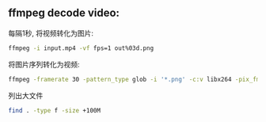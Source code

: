 
## ffmpeg decode video:

每隔1秒, 将视频转化为图片:

```bash
ffmpeg -i input.mp4 -vf fps=1 out%03d.png
```

将图片序列转化为视频:

```bash
ffmpeg -framerate 30 -pattern_type glob -i '*.png' -c:v libx264 -pix_fmt yuv420p out.mp4
```

列出大文件
```bash
find . -type f -size +100M
```